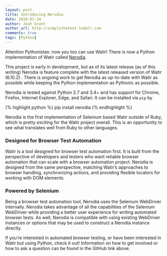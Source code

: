 ```yaml
---
layout: post
title: Introducing Nerodia
date: 2018-01-24
author: Josh Grant
author_url: http://simplythetest.tumblr.com
comments: true
tags: [Python]
---
```


Attention Pythonistas: now you too can use Watir! There is now a Python implementation of Watir called [Nerodia](https://github.com/watir/nerodia). 

<!--more-->

This project is early in development, but as of its latest release (as of this writing) Nerodia is feature complete with the latest released version of Watir (6.10.2) . There is ongoing work to get Nerodia as up-to-date with Watir as possible while keeping the Python implementation as Pythonic as possible.

Nerodia is tested against Python 2.7 and 3.4+ and has support for Chrome, Firefox, Internet Explorer, Edge, and Safari. It can be installed via `pip` by

{% highlight python %}
pip install nerodia
{% endhighlight %}

Nerodia is the first implementation of Selenium based Watir outside of Ruby, which is pretty exciting for the Watir project overall. This is an opportunity to see what translates well from Ruby to other languages. 

### Designed for Browser Test Automation
Watir is a tool designed for browser test automation first. It is built from the perspective of developers and testers who want reliable browser automation that can scale with a browser automation project. Nerodia is designed from the same perspective, matching Watir’s approaches to browser handling, synchronizing actions, and providing flexible locators for working with DOM elements. 

### Powered by Selenium
Being a browser test automation tool, Nerodia uses the Selenium WebDriver internally. Nerodia takes advantage of all the capabilities of the Selenium WebDriver while providing a better user experience for writing automated browser tests. As well, Nerodia is compatible with using existing WebDriver instances or options that may be used to construct a Nerodia instance directly.

If you’re interested in automated browser testing, or have been interested in Watir but using Python, check it out! Information on how to get involved or how to ask a question can be found in the GitHub link above.

